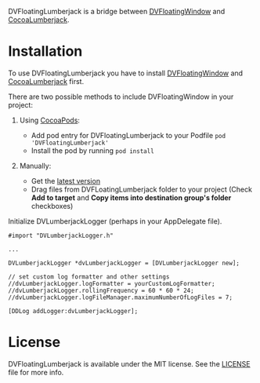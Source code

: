 DVFloatingLumberjack is a bridge between [DVFloatingWindow](https://github.com/dvor/DVFloatingWindow) and [CocoaLumberjack](https://github.com/robbiehanson/CocoaLumberjack).

# Installation

To use DVFloatingLumberjack you have to install [DVFloatingWindow](https://github.com/dvor/DVFloatingWindow) and [CocoaLumberjack](https://github.com/robbiehanson/CocoaLumberjack) first.

There are two possible methods to include DVFloatingWindow in your project:

1. Using [CocoaPods](http://cocoapods.org):
    * Add pod entry for DVFloatingLumberjack to your Podfile `pod 'DVFloatingLumberjack'`
    * Install the pod by running `pod install`

2. Manually: 
    * Get the [latest version](https://github.com/dvor/DVFloatingLumberjack/archive/0.1.1.zip)     
    * Drag files from DVFLoatingLumberjack folder to your project (Check **Add to target** and **Copy items into destination group's folder** checkboxes)

Initialize DVLumberjackLogger (perhaps in your AppDelegate file).

```objc
#import "DVLumberjackLogger.h"

...

DVLumberjackLogger *dvLumberjackLogger = [DVLumberjackLogger new];

// set custom log formatter and other settings
//dvLumberjackLogger.logFormatter = yourCustomLogFormatter;
//dvLumberjackLogger.rollingFrequency = 60 * 60 * 24;
//dvLumberjackLogger.logFileManager.maximumNumberOfLogFiles = 7;

[DDLog addLogger:dvLumberjackLogger];
```

# License

DVFloatingLumberjack is available under the MIT license. See the [LICENSE](LICENSE.txt) file for more info.
